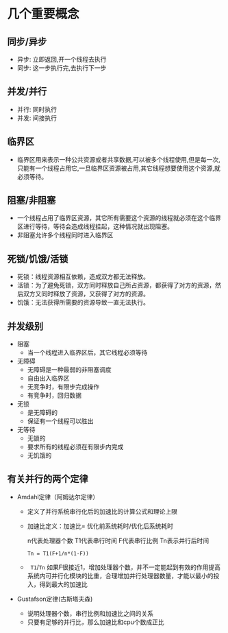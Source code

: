 # 几个重要概念

## 同步/异步

- 异步: 立即返回,开一个线程去执行
- 同步: 这一步执行完,去执行下一步



## 并发/并行

- 并行: 同时执行
- 并发: 间接执行



## 临界区

- 临界区用来表示一种公共资源或者共享数据,可以被多个线程使用,但是每一次,只能有一个线程占用它,一旦临界区资源被占用,其它线程想要使用这个资源,就必须等待。

## 阻塞/非阻塞

- 一个线程占用了临界区资源，其它所有需要这个资源的线程就必须在这个临界区进行等待，等待会造成线程挂起，这种情况就出现阻塞。
- 非阻塞允许多个线程同时进入临界区

## 死锁/饥饿/活锁

- 死锁：线程资源相互依赖，造成双方都无法释放。
- 活锁：为了避免死锁，双方同时释放自己所占资源，都获得了对方的资源，然后双方又同时释放了资源，又获得了对方的资源。
- 饥饿：无法获得所需要的资源导致一直无法执行。

## 并发级别

- 阻塞
  - 当一个线程进入临界区后，其它线程必须等待
- 无障碍
  - 无障碍是一种最弱的非阻塞调度
  - 自由出入临界区
  - 无竞争时，有限步完成操作
  - 有竞争时，回归数据
- 无锁
  - 是无障碍的
  - 保证有一个线程可以胜出
- 无等待
  - 无锁的
  - 要求所有的线程必须在有限步内完成
  - 无饥饿的

## 有关并行的两个定律

- Amdahl定律（阿姆达尔定律）

  - 定义了并行系统串行化后的加速比的计算公式和理论上限

  - 加速比定义：加速比= 优化前系统耗时/优化后系统耗时

    n代表处理器个数  T1代表串行时间  F代表串行比例 Tn表示并行后时间

    `Tn = T1(F+1/n*(1-F))`

  - ` T1`/`Tn`    如果F很接近1，增加处理器个数，并不一定能起到有效的作用提高系统内可并行化模块的比重，合理增加并行处理器数量，才能以最小的投入，得到最大的加速比

- Gustafson定律(古斯塔夫森)

  - 说明处理器个数，串行比例和加速比之间的关系
  - 只要有足够的并行比，那么加速比和cpu个数成正比